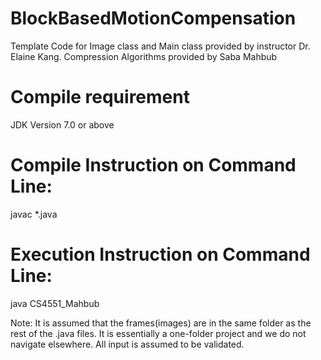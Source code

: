 # BlockBasedMotionCompensation

Template Code for Image class and Main class provided by instructor Dr. Elaine Kang.
Compression Algorithms provided by Saba Mahbub

Compile requirement
======================================
JDK Version 7.0 or above


Compile Instruction on Command Line:
======================================
javac *.java

Execution Instruction on Command Line:
======================================
java CS4551_Mahbub


Note: It is assumed that the frames(images) are in the same folder as the rest of the .java files. It is essentially a one-folder project and we do not navigate elsewhere.
All input is assumed to be validated.
